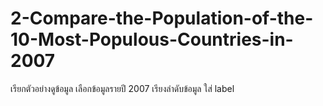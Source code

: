 # 2-Compare-the-Population-of-the-10-Most-Populous-Countries-in-2007
เรียกตัวอย่างดูข้อมูล
เลือกข้อมูลรายปี 2007
เรียงลำดับข้อมูล
ใส่ label 
